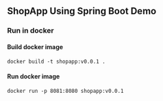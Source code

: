 ## ShopApp Using Spring Boot Demo

### Run in docker

#### Build docker image

```
docker build -t shopapp:v0.0.1 .
```

#### Run docker image

```
docker run -p 8081:8080 shopapp:v0.0.1
```
